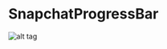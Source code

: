 # SnapchatProgressBar
![alt tag](https://cloud.githubusercontent.com/assets/9825787/18282394/a3840a9e-7469-11e6-88b6-6218e70068de.png)

